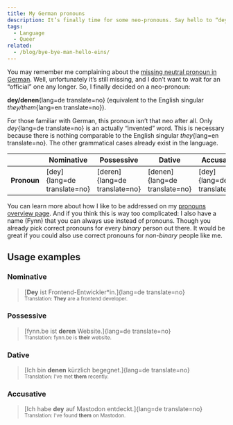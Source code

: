 ```yaml
---
title: My German pronouns
description: It’s finally time for some neo-pronouns. Say hello to “dey/denen”!
tags:
  - Language
  - Queer
related:
  - /blog/bye-bye-man-hello-eins/
---
```


You may remember me complaining about the [missing neutral pronoun in German](blog/2021-07-11-missing-neutral-pronoun-german.md). Well, unfortunately it’s still missing, and I don’t want to wait for an “official” one any longer. So, I finally decided on a neo-pronoun:

**dey/denen**{lang=de translate=no} (equivalent to the English singular _they/them_{lang=en translate=no}).

For those familiar with German, this pronoun isn’t that neo after all. Only _dey_{lang=de translate=no} is an actually “invented” word. This is necessary because there is nothing comparable to the English singular _they_{lang=en translate=no}. The other grammatical cases already exist in the language.

|             | Nominative                  | Possessive                    | Dative                        | Accusative                  |
| ----------- | --------------------------- | ----------------------------- | ----------------------------- | --------------------------- |
| **Pronoun** | [dey]{lang=de translate=no} | [deren]{lang=de translate=no} | [denen]{lang=de translate=no} | [dey]{lang=de translate=no} |

You can learn more about how I like to be addressed on my [pronouns overview page](pronouns.md). And if you think this is way too complicated: I also have a name (Fynn) that you can always use instead of pronouns. Though you already pick correct pronouns for every _binary_ person out there. It would be great if you could also use correct pronouns for _non-binary_ people like me.

## Usage examples

### Nominative

> [**Dey** ist Frontend-Entwickler*in.]{lang=de translate=no}\
> <small>Translation: **They** are a frontend developer.</small>

### Possessive

> [fynn.be ist **deren** Website.]{lang=de translate=no}\
> <small>Translation: fynn.be is **their** website.</small>

### Dative

> [Ich bin **denen** kürzlich begegnet.]{lang=de translate=no}\
> <small>Translation: I’ve met **them** recently.</small>

### Accusative

> [Ich habe **dey** auf Mastodon entdeckt.]{lang=de translate=no}\
> <small>Translation: I’ve found **them** on Mastodon.</small>
